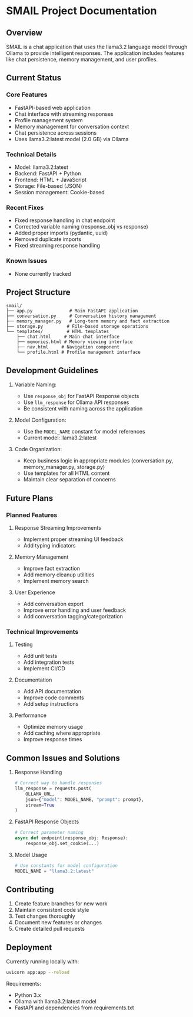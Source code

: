 # SMAIL Project Documentation

## Overview
SMAIL is a chat application that uses the llama3.2 language model through Ollama to provide intelligent responses. The application includes features like chat persistence, memory management, and user profiles.

## Current Status

### Core Features
- FastAPI-based web application
- Chat interface with streaming responses
- Profile management system
- Memory management for conversation context
- Chat persistence across sessions
- Uses llama3.2:latest model (2.0 GB) via Ollama

### Technical Details
- Model: llama3.2:latest
- Backend: FastAPI + Python
- Frontend: HTML + JavaScript
- Storage: File-based (JSON)
- Session management: Cookie-based

### Recent Fixes
- Fixed response handling in chat endpoint
- Corrected variable naming (response_obj vs response)
- Added proper imports (pydantic, uuid)
- Removed duplicate imports
- Fixed streaming response handling

### Known Issues
- None currently tracked

## Project Structure
```
smail/
├── app.py              # Main FastAPI application
├── conversation.py     # Conversation history management
├── memory_manager.py   # Long-term memory and fact extraction
├── storage.py         # File-based storage operations
└── templates/         # HTML templates
    ├── chat.html     # Main chat interface
    ├── memories.html # Memory viewing interface
    ├── nav.html     # Navigation component
    └── profile.html # Profile management interface
```

## Development Guidelines
1. Variable Naming:
   - Use `response_obj` for FastAPI Response objects
   - Use `llm_response` for Ollama API responses
   - Be consistent with naming across the application

2. Model Configuration:
   - Use the `MODEL_NAME` constant for model references
   - Current model: llama3.2:latest

3. Code Organization:
   - Keep business logic in appropriate modules (conversation.py, memory_manager.py, storage.py)
   - Use templates for all HTML content
   - Maintain clear separation of concerns

## Future Plans

### Planned Features
1. Response Streaming Improvements
   - Implement proper streaming UI feedback
   - Add typing indicators

2. Memory Management
   - Improve fact extraction
   - Add memory cleanup utilities
   - Implement memory search

3. User Experience
   - Add conversation export
   - Improve error handling and user feedback
   - Add conversation tagging/categorization

### Technical Improvements
1. Testing
   - Add unit tests
   - Add integration tests
   - Implement CI/CD

2. Documentation
   - Add API documentation
   - Improve code comments
   - Add setup instructions

3. Performance
   - Optimize memory usage
   - Add caching where appropriate
   - Improve response times

## Common Issues and Solutions
1. Response Handling
   ```python
   # Correct way to handle responses
   llm_response = requests.post(
       OLLAMA_URL,
       json={"model": MODEL_NAME, "prompt": prompt},
       stream=True
   )
   ```

2. FastAPI Response Objects
   ```python
   # Correct parameter naming
   async def endpoint(response_obj: Response):
       response_obj.set_cookie(...)
   ```

3. Model Usage
   ```python
   # Use constants for model configuration
   MODEL_NAME = "llama3.2:latest"
   ```

## Contributing
1. Create feature branches for new work
2. Maintain consistent code style
3. Test changes thoroughly
4. Document new features or changes
5. Create detailed pull requests

## Deployment
Currently running locally with:
```bash
uvicorn app:app --reload
```

Requirements:
- Python 3.x
- Ollama with llama3.2:latest model
- FastAPI and dependencies from requirements.txt